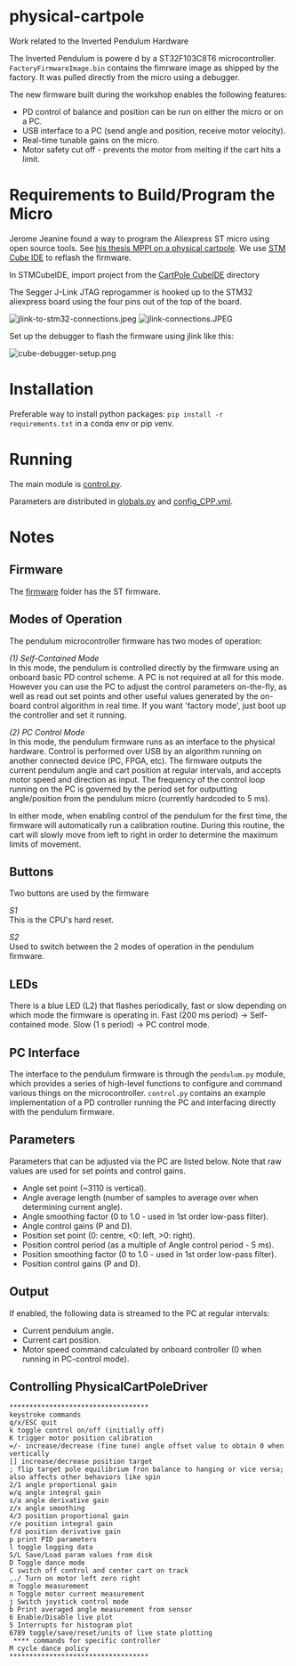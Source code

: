 # physical-cartpole
Work related to the Inverted Pendulum Hardware

The Inverted Pendulum is powere
d by a ST32F103C8T6 microcontroller. `FactoryFirmwareImage.bin` contains the fimrware image as shipped by the factory. It was pulled directly from the micro using a debugger.

The new firmware built during the workshop enables the following features:
* PD control of balance and position can be run on either the micro or on a PC.
* USB interface to a PC (send angle and position, receive motor velocity).
* Real-time tunable gains on the micro.
* Motor safety cut off - prevents the motor from melting if the cart hits a limit.

# Requirements to Build/Program the Micro
Jerome Jeanine found a way to program the Aliexpress ST micro using open source tools. See [his thesis MPPI on a physical cartpole](https://drive.google.com/file/d/1nSxp6x9yCe-Xci26lOERq7qKkFW_sD_q/view?usp=sharing). 
We use [STM Cube IDE](https://www.st.com/en/development-tools/stm32cubeide.html) to reflash the firmware.

In STMCubeIDE, import project from the [CartPole CubeIDE](Firmware%2FCartPole%20CubeIDE)  directory

The Segger J-Link JTAG reprogammer is hooked up to the STM32 aliexpress board using the four pins out of the top of the board.

![jlink-to-stm32-connections.jpeg](Firmware%2FCartPole%20CubeIDE%2Fjlink-to-stm32-connections.jpeg)
![jlink-connections.JPEG](Firmware%2FCartPole%20CubeIDE%2Fjlink-connections.JPEG)

Set up the debugger to flash the firmware using jlink like this:

![cube-debugger-setup.png](Firmware%2FCartPole%20CubeIDE%2Fcube-debugger-setup.png)

# Installation

Preferable way to install python packages:
`pip install -r requirements.txt` in a conda env or pip venv.

# Running
The main module is [control.py](Driver/control.py).

Parameters are distributed in [globals.py](Driver/globals.py) and [config_CPP.yml](Drivers/config_CPP.yml).

# Notes

## Firmware
The [firmware](Firmware) folder has the ST firmware.

## Modes of Operation

The pendulum microcontroller firmware has two modes of operation:

_(1) Self-Contained Mode_  
In this mode, the pendulum is controlled directly by the firmware using an onboard basic PD control scheme. A PC is not required at all for this mode. However you can use the PC to adjust the control parameters on-the-fly, as well as read out set points and other useful values generated by the on-board control algorithm in real time. If you want 'factory mode', just boot up the controller and set it running.

_(2) PC Control Mode_  
In this mode, the pendulum firmware runs as an interface to the physical hardware. Control is performed over USB by an algorithm running on another connected device (PC, FPGA, etc). The firmware outputs the current pendulum angle and cart position at regular intervals, and accepts motor speed and direction as input. The frequency of the control loop running on the PC is governed by the period set for outputting angle/position from the pendulum micro (currently hardcoded to 5 ms).

In either mode, when enabling control of the pendulum for the first time, the firmware will automatically run a calibration routine. During this routine, the cart will slowly move from left to right in order to determine the maximum limits of movement.

## Buttons

Two buttons are used by the firmware

_S1_  
This is the CPU's hard reset.

_S2_  
Used to switch between the 2 modes of operation in the pendulum firmware.

## LEDs

There is a blue LED (L2) that flashes periodically, fast or slow depending on which mode the firmware is operating in. Fast (200 ms period) -> Self-contained mode. Slow (1 s period) -> PC control mode.

## PC Interface

The interface to the pendulum firmware is through the `pendulum.py` module, which provides a series of high-level functions to configure and command various things on the microcontroller. `control.py` contains an example implementation of a PD controller running the PC and interfacing directly with the pendulum firmware.

## Parameters

Parameters that can be adjusted via the PC are listed below. Note that raw values are used for set points and control gains.
* Angle set point (~3110 is vertical).
* Angle average length (number of samples to average over when determining current angle).
* Angle smoothing factor (0 to 1.0 - used in 1st order low-pass filter).
* Angle control gains (P and D).
* Position set point (0: centre, <0: left, >0: right).
* Position control period (as a multiple of Angle control period - 5 ms).
* Position smoothing factor (0 to 1.0 - used in 1st order low-pass filter).
* Position control gains (P and D).

## Output

If enabled, the following data is streamed to the PC at regular intervals:
* Current pendulum angle.
* Current cart position.
* Motor speed command calculated by onboard controller (0 when running in PC-control mode).

## Controlling PhysicalCartPoleDriver

```text
***********************************
keystroke commands
q/x/ESC quit
k toggle control on/off (initially off)
K trigger motor position calibration
=/- increase/decrease (fine tune) angle offset value to obtain 0 when vertically
[] increase/decrease position target
; flip target pole equilibrium fron balance to hanging or vice versa; also affects other behaviors like spin
2/1 angle proportional gain
w/q angle integral gain
s/a angle derivative gain
z/x angle smoothing
4/3 position proportional gain
r/e position integral gain
f/d position derivative gain
p print PID parameters
l toggle logging data
S/L Save/Load param values from disk
D Toggle dance mode
C switch off control and center cart on track
,./ Turn on motor left zero right
m Toggle measurement
n Toggle motor current measurement
j Switch joystick control mode
b Print averaged angle measurement from sensor
6 Enable/Disable live plot
5 Interrupts for histogram plot
6789 toggle/save/reset/units of live state plotting
 **** commands for specific controller
M cycle dance policy
***********************************
```